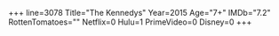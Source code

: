 +++
line=3078
Title="The Kennedys"
Year=2015
Age="7+"
IMDb="7.2"
RottenTomatoes=""
Netflix=0
Hulu=1
PrimeVideo=0
Disney=0
+++

